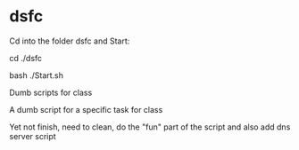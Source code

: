 # dsfc

Cd into the folder dsfc and Start:

cd ./dsfc

bash ./Start.sh

Dumb scripts for class

A dumb script for a specific task for class

Yet not finish, need to clean, do the "fun" part of the script and also add dns server script
